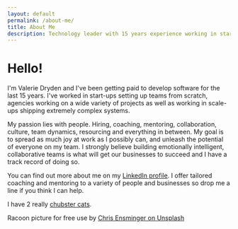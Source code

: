 ```yaml
---
layout: default
permalink: /about-me/
title: About Me
description: Technology leader with 15 years experience working in start ups, agencies and scale ups.
---
```

# Hello!

I'm Valerie Dryden and I've been getting paid to develop software for the last 15 years. I've worked in start-ups setting up teams from scratch, agencies working on a wide variety of projects as well as working in scale-ups shipping extremely complex systems.

My passion lies with people. Hiring, coaching, mentoring, collaboration, culture, team dynamics, resourcing and everything in between. My goal is to spread as much joy at work as I possibly can, and unleash the potential of everyone on my team. I strongly believe building emotionally intelligent, collaborative teams is what will get our businesses to succeed and I have a track record of doing so.

You can find out more about me on my [LinkedIn profile](https://www.linkedin.com/in/valeriejanedryden/). I offer tailored coaching and mentoring to a variety of people and businesses so drop me a line if you think I can help.

I have 2 really [chubster cats](https://www.instagram.com/outragedpinkracoon/).

Racoon picture for free use by [Chris Ensminger on Unsplash](https://unsplash.com/photos/gWo-hfRotrI)
